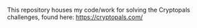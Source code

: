 This repository houses my code/work for solving the Cryptopals challenges, found here: https://cryptopals.com/

